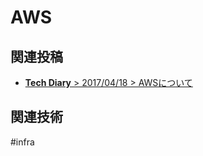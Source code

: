 # AWS

## 関連投稿
* [<b>Tech Diary</b> &gt; 2017/04/18 &gt; AWSについて](/diary/2018-04-18.html#aws%E3%81%AB%E3%81%A4%E3%81%84%E3%81%A6) 


## 関連技術
#infra